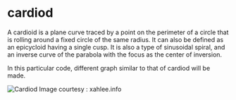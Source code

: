 # cardiod
A cardioid is a plane curve traced by a point on the perimeter of a circle that is rolling around a fixed circle of the same radius. It can also be defined as an epicycloid having a single cusp. It is also a type of sinusoidal spiral, and an inverse curve of the parabola with the focus as the center of inversion.

In this particular code, different graph similar to that of cardiod will be made.

![Cardiod](https://dl.dropbox.com/s/yb5281oq2p8zoh9/cardiodImage.png?dl=0) Image courtesy : xahlee.info
